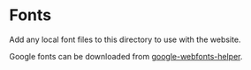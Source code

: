 # Fonts

Add any local font files to this directory to use with the website.

Google fonts can be downloaded from [google-webfonts-helper](https://gwfh.mranftl.com/
).
